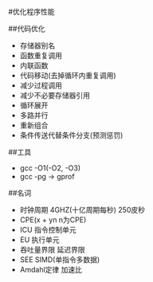 #优化程序性能

##代码优化
* 存储器别名
* 函数重复调用
* 内联函数
* 代码移动(去掉循环内重复调用)
* 减少过程调用
* 减少不必要存储器引用
* 循环展开
* 多路并行
* 重新组合
* 条件传送代替条件分支(预测惩罚)

##工具
* gcc -O1(-O2, -O3)
* gcc -pg -> gprof

##名词
* 时钟周期 4GHZ(十亿周期每秒) 250皮秒
* CPE(x + yn n为CPE)
* ICU 指令控制单元
* EU 执行单元
* 吞吐量界限 延迟界限
* SEE SIMD(单指令多数据)
* Amdahl定律 加速比

